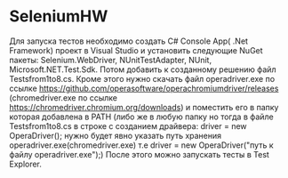 # SeleniumHW

Для запуска тестов необходимо создать C# Console App( .Net Framework) проект в Visual Studio и установить следующие NuGet пакеты:
Selenium.WebDriver,
NUnitTestAdapter,
NUnit,
Microsoft.NET.Test.Sdk.
Потом добавить к созданному решению файл Testsfrom1to8.cs.
Кроме этого нужно скачать файл operadriver.exe по ссылке https://github.com/operasoftware/operachromiumdriver/releases (chromedriver.exe по ссылке https://chromedriver.chromium.org/downloads) и поместить его в папку которая добавлена в PATH (либо же в любую папку но тогда в файлe Testsfrom1to8.cs
в строке с созданием драйвера: driver = new OperaDriver(); нужно будет явно указать путь хранения operadriver.exe(chromedriver.exe) т.е driver = new OperaDriver("путь к файлу operadriver.exe");)
После этого можно запускать тесты в Test Explorer.
